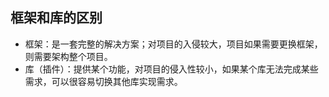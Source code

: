 ## 框架和库的区别
- 框架：是一套完整的解决方案；对项目的入侵较大，项目如果需要更换框架，则需要架构整个项目。
- 库（插件）：提供某个功能，对项目的侵入性较小，如果某个库无法完成某些需求，可以很容易切换其他库实现需求。
